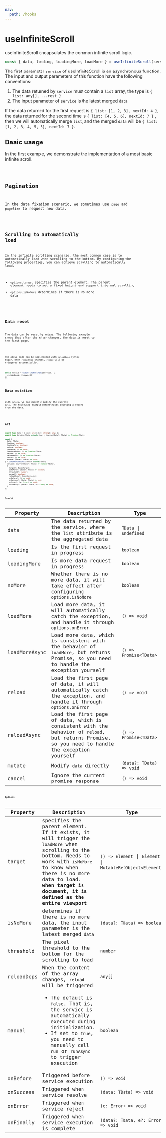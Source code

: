 ```yaml
---
nav:
  path: /hooks
---
```


# useInfiniteScroll

useInfiniteScroll encapsulates the common infinite scroll logic.

```js
const { data, loading, loadingMore, loadMore } = useInfiniteScroll(service);
```

The first parameter `service` of useInfiniteScroll is an asynchronous function. The input and output parameters of this function have the following conventions:

1. The data returned by `service` must contain a `list` array, the type is `{ list: any[], ...rest }`
2. The input parameter of `service` is the latest merged `data`

If the data returned for the first request is `{ list: [1, 2, 3], nextId: 4 }`, the data returned for the second time is `{ list: [4, 5, 6], nextId: 7 }` , then we will automatically merge `list`, and the merged `data` will be `{ list: [1, 2, 3, 4, 5, 6], nextId: 7 }`.

## Basic usage

In the first example, we demonstrate the implementation of a most basic infinite scroll.

<code src="./demo/default.tsx" />

## Pagination

In the data fixation scenario, we sometimes use `page` and `pageSize` to request new data.

<code src="./demo/pagination.tsx" />

## Scrolling to automatically load

In the infinite scrolling scenario, the most common case is to automatically load when scrolling to the bottom. By configuring the following properties, you can achieve scrolling to automatically load.

- `options.target` specifies the parent element, The parent element needs to set a fixed height and support internal scrolling
- `options.isNoMore` determines if there is no more data

<code src="./demo/scroll.tsx" />

## Data reset

The data can be reset by `reload`. The following example shows that after the `filter` changes, the data is reset to the first page.

<code src="./demo/reload.tsx" />

The above code can be implemented with `reloadDeps` syntax sugar. When `reloadDeps` changes, `reload` will be triggered automatically.

```ts
const result = useInfiniteScroll(service, {
  reloadDeps: [keyword]
});
```

## Data mutation

With `mutate`, we can directly modify the current `data`. The following example demonstrates deleting a record from the data.

<code src="./demo/mutate.tsx" />

## API

```ts
export type Data = { list: any[];[key: string]: any; };
export type Service<TData extends Data> = (currentData?: TData) => Promise<TData>;

const {
  data: TData;
  loading: boolean;
  loadingMore: boolean;
  noMore: boolean;
  loadMore: () => void;
  loadMoreAsync: () => Promise<TData>;
  reload: () => void;
  reloadAsync: () => Promise<TData>;
  cancel: () => void;
  mutate: (data?: TData) => void;
} = useInfiniteScroll<TData extends Data>(
  service: (currentData?: TData) => Promise<TData>,
  {
    target?: BasicTarget;
    isNoMore?: (data?: TData) => boolean;
    threshold?: number;
    manual?: boolean;
    reloadDeps?: DependencyList;
    onBefore?: () => void;
    onSuccess?: (data: TData) => void;
    onError?: (e: Error) => void;
    onFinally?: (data?: TData, e?: Error) => void;
  }
);
```

### Result

| Property      | Description                                                                                                                                       | Type                     |
| ------------- | ------------------------------------------------------------------------------------------------------------------------------------------------- | ------------------------ |
| data          | The data returned by the service, where the `list` attribute is the aggregated data                                                               | `TData` \| `undefined`   |
| loading       | Is the first request in progress                                                                                                                  | `boolean`                |
| loadingMore   | Is more data request in progress                                                                                                                  | `boolean`                |
| noMore        | Whether there is no more data, it will take effect after configuring `options.isNoMore`                                                           | `boolean`                |
| loadMore      | Load more data, it will automatically catch the exception, and handle it through `options.onError`                                                | `() => void`             |
| loadMoreAsync | Load more data, which is consistent with the behavior of `loadMore`, but returns Promise, so you need to handle the exception yourself            | `() => Promise<TData>`   |
| reload        | Load the first page of data, it will automatically catch the exception, and handle it through `options.onError`                                   | `() => void`             |
| reloadAsync   | Load the first page of data, which is consistent with the behavior of `reload`, but returns Promise, so you need to handle the exception yourself | `() => Promise<TData>`   |
| mutate        | Modify `data` directly                                                                                                                            | `(data?: TData) => void` |
| cancel        | Ignore the current promise response                                                                                                               | `() => void`             |

### Options

| Property   | Description                                                                                                                                                                                                                                          | Type                                                        | Default |
| ---------- | ---------------------------------------------------------------------------------------------------------------------------------------------------------------------------------------------------------------------------------------------------- | ----------------------------------------------------------- | ------- |
| target     | specifies the parent element. If it exists, it will trigger the `loadMore` when scrolling to the bottom. Needs to work with `isNoMore` to know when there is no more data to load. **when target is document, it is defined as the entire viewport** | `() => Element` \| `Element` \| `MutableRefObject<Element>` | -       |
| isNoMore   | determines if there is no more data, the input parameter is the latest merged `data`                                                                                                                                                                 | `(data?: TData) => boolean`                                 | -       |
| threshold  | The pixel threshold to the bottom for the scrolling to load                                                                                                                                                                                          | `number`                                                    | `100`   |
| reloadDeps | When the content of the array changes, `reload` will be triggered                                                                                                                                                                                    | `any[]`                                                     | -       |
| manual     | <ul><li> The default is `false`. That is, the service is automatically executed during initialization. </li><li>If set to `true`, you need to manually call `run` or `runAsync` to trigger execution </li></ul>                                      | `boolean`                                                   | `false` |
| onBefore   | Triggered before service execution                                                                                                                                                                                                                   | `() => void`                                                | -       |
| onSuccess  | Triggered when service resolve                                                                                                                                                                                                                       | `(data: TData) => void`                                     | -       |
| onError    | Triggered when service reject                                                                                                                                                                                                                        | `(e: Error) => void`                                        | -       |
| onFinally  | Triggered when service execution is complete                                                                                                                                                                                                         | `(data?: TData, e?: Error) => void`                         | -       |
